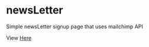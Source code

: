 # newsLetter
Simple newsLetter signup page that uses mailchimp API

View [Here](https://edward-my-news-letter.herokuapp.com/)
